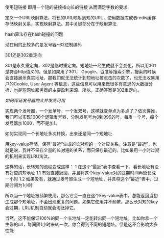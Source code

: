 使用短链接
即用一个短的链接指向长的链接 从而满足字数的要求

定义一个URL映射算法，将长的URL映射到短的URL，使用数据库或者redis缓存存储映射关系，实现映射算法。其中关键部分在于映射算法.

hash算法存在hash碰撞的问题

现在用的比较多的是发号器+62进制编码



301还是302重定向

301是永久重定向，302是临时重定向。短地址一经生成就不会变化，所以用301是符合http语义的。但是如果用了301， Google，百度等搜索引擎，搜索的时候会直接展示真实地址，那我们就无法统计到短地址被点击的次数了，也无法收集用户的Cookie, User Agent 等信息，这些信息可以用来做很多有意思的大数据分析，也是短网址服务商的主要盈利来源。所以，正确答案是302重定向。





*如何保证发号器的大并发高可用*

实现两个发号器，一个发单号，一个发双号，这样就变单点为多点了？依次类推，我们可以实现1000个逻辑发号器，分别发尾号为0到999的号。每发一个号，每个发号器加1000，而不是加1。





如何实现同一个长地址多次转换，出来还是同一个短地址

用key-value存储，保存“最近”生成的长对短的一个对应关系。注意是“最近”，也就是说，我并不保存全量的长对短的关系，而只保存最近的。比如采用一小时过期的机制来实现LRU淘汰。

这样的话，长转短的流程变成这样： 1 在这个“最近”表中查看一下，看长地址有没有对应的短地址 1.1 有就直接返回，并且将这个key-value对的过期时间再延长成一小时 1.2 如果没有，就通过发号器生成一个短地址，并且将这个“最近”表中，过期时间为1小时

所以当一个地址被频繁使用，那么它会一直在这个key-value表中，总能返回当初生成那个短地址，不会出现重复的问题。如果它使用并不频繁，那么长对短的key会过期，LRU机制自动就会淘汰掉它。

当然，这不能保证100%的同一个长地址一定能转出同一个短地址，比如你拿一个生僻的url，每间隔1小时来转一次，你会得到不同的短地址。但是这不会影响太多性能
